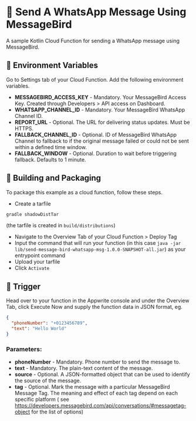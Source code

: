 # 🦠 Send A WhatsApp Message Using MessageBird

A sample Kotlin Cloud Function for sending a WhatsApp message using MessageBird.

## 📝 Environment Variables

Go to Settings tab of your Cloud Function. Add the following environment variables.

- **MESSAGEBIRD_ACCESS_KEY** - Mandatory. Your MessageBird Access Key. Created through Developers > API access on
  Dashboard.
- **WHATSAPP_CHANNEL_ID** - Mandatory. Your MessageBird WhatsApp Channel ID.
- **REPORT_URL** - Optional. The URL for delivering status updates. Must be HTTPS.
- **FALLBACK_CHANNEL_ID** - Optional. ID of MessageBird WhatsApp Channel to fallback to if the original message failed
  or could not be sent within a defined time window.
- **FALLBACK_WINDOW** - Optional. Duration to wait before triggering fallback. Defaults to 1 minute.

## 🚀 Building and Packaging

To package this example as a cloud function, follow these steps.

- Create a tarfile

```bash
gradle shadowDistTar
```

(the tarfile is created in `build/distributions`)

- Navigate to the Overview Tab of your Cloud Function > Deploy Tag
- Input the command that will run your function (in this
  case `java -jar lib/send-message-bird-whatsapp-msg-1.0.0-SNAPSHOT-all.jar`) as your entrypoint command
- Upload your tarfile
- Click `Activate`

## 🎯 Trigger

Head over to your function in the Appwrite console and under the Overview Tab, click Execute Now and supply the function
data in JSON format, eg.

```json
{
  "phoneNumber": "+0123456789",
  "text": "Hello World"
}
```

### Parameters:

- **phoneNumber** - Mandatory. Phone number to send the message to.
- **text** - Mandatory. The plain-text content of the message.
- **source** - Optional. A JSON-formatted object that can be used to identify the source of the message.
- **tag** - Optional. Mark the message with a particular MessageBird Message Tag. The meaning and effect of each tag
  depend on each specific platform (
  see https://developers.messagebird.com/api/conversations/#messagetag-object
  for the list of options)
